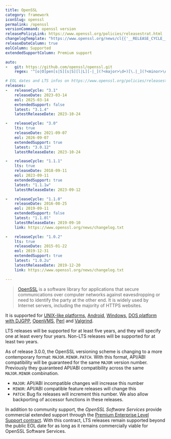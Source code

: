 ```yaml
---
title: OpenSSL
category: framework
iconSlug: openssl
permalink: /openssl
versionCommand: openssl version
releasePolicyLink: https://www.openssl.org/policies/releasestrat.html
changelogTemplate: "https://www.openssl.org/news/cl{{'__RELEASE_CYCLE__'|replace:'.',''}}.txt"
releaseDateColumn: true
eolColumn: Supported
extendedSupportColumn: Premium support

auto:
-   git: https://github.com/openssl/openssl.git
    regex: '^[o|O]pen[s|S][s|S][l|L][-|_](?<major>\d+)[\.|_](?<minor>\d+)[\.|_](?<patch>\d+\w{0,2})?$'

# EOL dates and LTS infos on https://www.openssl.org/policies/releasestrat.html
releases:
-   releaseCycle: "3.1"
    releaseDate: 2023-03-14
    eol: 2025-03-14
    extendedSupport: false
    latest: "3.1.4"
    latestReleaseDate: 2023-10-24

-   releaseCycle: "3.0"
    lts: true
    releaseDate: 2021-09-07
    eol: 2026-09-07
    extendedSupport: true
    latest: "3.0.12"
    latestReleaseDate: 2023-10-24

-   releaseCycle: "1.1.1"
    lts: true
    releaseDate: 2018-09-11
    eol: 2023-09-11
    extendedSupport: true
    latest: "1.1.1w"
    latestReleaseDate: 2023-09-12

-   releaseCycle: "1.1.0"
    releaseDate: 2016-08-25
    eol: 2019-09-11
    extendedSupport: false
    latest: "1.1.0l"
    latestReleaseDate: 2019-09-10
    link: https://www.openssl.org/news/changelog.txt

-   releaseCycle: "1.0.2"
    lts: true
    releaseDate: 2015-01-22
    eol: 2019-12-31
    extendedSupport: true
    latest: "1.0.2u"
    latestReleaseDate: 2019-12-20
    link: https://www.openssl.org/news/changelog.txt

---
```


> [OpenSSL](https://www.openssl.org/) is a software library for applications that secure
> communications over computer networks against eavesdropping or need to identify the party at the
> other end. It is widely used by Internet servers, including the majority of HTTPS websites.

It is supported for [UNIX-like platforms](https://github.com/openssl/openssl/blob/master/NOTES-UNIX.md),
[Android](https://github.com/openssl/openssl/blob/master/NOTES-ANDROID.md),
[Windows](https://github.com/openssl/openssl/blob/master/NOTES-WINDOWS.md),
[DOS platform with DJGPP](https://github.com/openssl/openssl/blob/master/NOTES-DJGPP.md),
[OpenVMS](https://github.com/openssl/openssl/blob/master/NOTES-VMS.md),
[Perl](https://github.com/openssl/openssl/blob/master/NOTES-PERL.md) and
[Valgrind](https://github.com/openssl/openssl/blob/master/NOTES-PERL.md).

LTS releases will be supported for at least five years, and they will specify one at least every
four years. Non-LTS releases will be supported for at least two years.

As of release 3.0.0, the OpenSSL versioning scheme is changing to a more contemporary format:
`MAJOR.MINOR.PATCH`. With this format, API/ABI compatibility will be guaranteed for the same `MAJOR`
version number. Previously they guaranteed API/ABI compatibility across the same `MAJOR.MINOR`
combination.

- `MAJOR`: API/ABI incompatible changes will increase this number
- `MINOR`: API/ABI compatible feature releases will change this
- `PATCH`: Bug fix releases will increment this number. We also allow backporting of accessor
  functions in these releases.

In addition to community support, the _OpenSSL Software Services_ provide commercial extended
support through the [Premium Enterprise Level Support contract](https://www.openssl.org/support/contracts.html#premium).
With this contract, LTS releases remain supported beyond the public EOL date for as long as it
remains commercially viable for OpenSSL Software Services.
